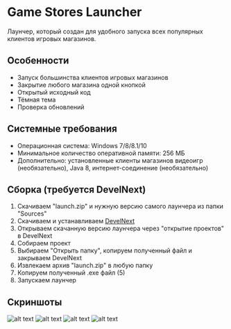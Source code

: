 # Game Stores Launcher
Лаунчер, который создан для удобного запуска всех популярных клиентов игровых магазинов.

## Особенности
* Запуск большинства клиентов игровых магазинов
* Закрытие любого магазина одной кнопкой
* Открытый исходный код
* Тёмная тема
* Проверка обновлений

## Системные требования
* Операционная система: Windows 7/8/8.1/10
* Минимальное количество оперативной памяти: 256 МБ
* Дополнительно: установленные клиенты магазинов видеоигр (необязательно), Java 8, интернет-соединение (необязательно)

## Сборка (требуется DevelNext)
1. Скачиваем "launch.zip" и нужную версию самого лаунчера из папки "Sources"
2. Скачиваем и устанавливаем [DevelNext](https://github.com/jphp-group/develnext/releases)
3. Открываем скачанную версию лаунчера через "открытие проектов" в DevelNext
4. Собираем проект 
5. Выбираем "Открыть папку", копируем полученный файл и закрываем DevelNext
6. Извлекаем архив "launch.zip" в любую папку
7. Копируем полученный .exe файл (5) 
8. Запускаем лаунчер

## Скриншоты
![alt text](https://i.imgur.com/T6s3zfA.png) ![alt text](https://i.imgur.com/LrSLPFV.png) ![alt text](https://i.imgur.com/FasDgkW.png) ![alt text](https://i.imgur.com/UFTGbEx.png)
